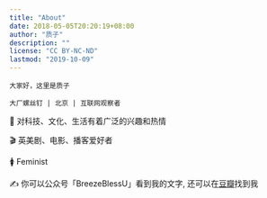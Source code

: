 ```yaml
---
title: "About"
date: 2018-05-05T20:20:19+08:00
author: "质子"
description: ""
license: "CC BY-NC-ND"
lastmod: "2019-10-09"
---
```


`大家好，这里是质子`

`大厂螺丝钉 | 北京 | 互联网观察者`

🚀 对科技、文化、生活有着广泛的兴趣和热情

🎬 英美剧、电影、播客爱好者

🚺 Feminist

✍️ 你可以公众号「BreezeBlessU」看到我的文字, 还可以在[豆瓣](https://www.douban.com/people/imzhizi/)找到我